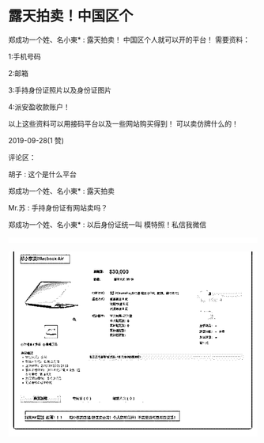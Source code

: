 # 露天拍卖！中国区个

郑成功一个姓、名小東* : 露天拍卖！ 中国区个人就可以开的平台！ 需要资料：

1:手机号码

2:邮箱

3:手持身份证照片以及身份证图片

4:派安盈收款账户！

以上这些资料可以用接码平台以及一些网站购买得到！ 可以卖仿牌什么的！

2019-09-28(1 赞)

评论区：

胡子 : 这个是什么平台

郑成功一个姓、名小東* : 露天拍卖

Mr.苏 : 手持身份证有网站卖吗？

郑成功一个姓、名小東* : 以后身份证统一叫 模特照！私信我微信

![image](img/Image_008.png)

![image](img/Image_009.png)